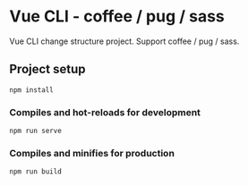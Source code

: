 # Vue CLI - coffee / pug / sass

Vue CLI change structure project. Support coffee / pug / sass.


## Project setup
```
npm install
```

### Compiles and hot-reloads for development
```
npm run serve
```

### Compiles and minifies for production
```
npm run build
```
